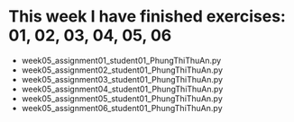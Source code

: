 # This week I have finished exercises: 01, 02, 03, 04, 05, 06
* week05_assignment01_student01_PhungThiThuAn.py
* week05_assignment02_student01_PhungThiThuAn.py
* week05_assignment03_student01_PhungThiThuAn.py
* week05_assignment04_student01_PhungThiThuAn.py
* week05_assignment05_student01_PhungThiThuAn.py
* week05_assignment06_student01_PhungThiThuAn.py